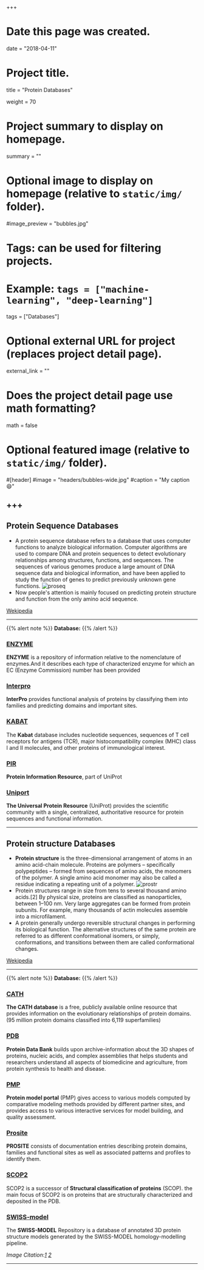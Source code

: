 +++
# Date this page was created.
date = "2018-04-11"

# Project title.
title = "Protein Databases"

weight = 70
# Project summary to display on homepage.
summary = ""

# Optional image to display on homepage (relative to `static/img/` folder).
#image_preview = "bubbles.jpg"

# Tags: can be used for filtering projects.
# Example: `tags = ["machine-learning", "deep-learning"]`
tags = ["Databases"]

# Optional external URL for project (replaces project detail page).
external_link = ""

# Does the project detail page use math formatting?
math = false

# Optional featured image (relative to `static/img/` folder).
#[header]
#image = "headers/bubbles-wide.jpg"
#caption = "My caption :smile:"


+++
---

## Protein Sequence Databases

* A protein sequence database refers to a database that uses computer functions to analyze biological information. Computer algorithms are used to compare DNA and protein sequences to detect evolutionary relationships among structures, functions, and sequences. The sequences of various genomes produce a large amount of DNA sequence data and biological information, and have been applied to study the function of genes to predict previously unknown gene functions. 
![proseq](/img/database/proseq.jpg) 
* Now people's attention is mainly focused on predicting protein structure and function from the only amino acid sequence.


[Wekipedia](https://en.wikipedia.org/wiki/Sequence_analysis#Protein_Structure_Prediction)


---
{{% alert note %}}
**Database:** 
{{% /alert %}}

### [ENZYME](https://enzyme.expasy.org/)

**ENZYME** is a repository of information relative to the nomenclature of enzymes.And it describes each type of characterized enzyme for which an EC (Enzyme Commission) number has been provided

### [Interpro](http://www.ebi.ac.uk/interpro/)

**InterPro** provides functional analysis of proteins by classifying them into families and predicting domains and important sites.

### [KABAT](https://labworm.com/tool/kabat-database)

The **Kabat** database includes nucleotide sequences, sequences of T cell receptors for antigens (TCR), major histocompatibility complex (MHC) class I and II molecules, and other proteins of immunological interest.

### [PIR](https://pir.georgetown.edu/)

**Protein Information Resource**, part of UniProt

### [Uniport](http://www.uniprot.org/)

**The Universal Protein Resource** (UniProt) provides the scientific community with a single, centralized, authoritative resource for protein sequences and functional information.

---

## Protein structure Databases

* **Protein structure** is the three-dimensional arrangement of atoms in an amino acid-chain molecule. Proteins are polymers – specifically polypeptides – formed from sequences of amino acids, the monomers of the polymer. A single amino acid monomer may also be called a residue indicating a repeating unit of a polymer.
![prostr](/img/database/prostr.png) 
* Protein structures range in size from tens to several thousand amino acids.[2] By physical size, proteins are classified as nanoparticles, between 1–100 nm. Very large aggregates can be formed from protein subunits. For example, many thousands of actin molecules assemble into a microfilament.
* A protein generally undergo reversible structural changes in performing its biological function. The alternative structures of the same protein are referred to as different conformational isomers, or simply, conformations, and transitions between them are called conformational changes.

[Wekipedia](https://en.wikipedia.org/wiki/Protein_structure)


---
{{% alert note %}}
**Database:** 
{{% /alert %}}

### [CATH](http://www.cathdb.info/)

**The CATH database** is a free, publicly available online resource that provides information on the evolutionary relationships of protein domains.(95 million protein domains classified into 6,119 superfamilies)

### [PDB](https://www.rcsb.org/)

**Protein Data Bank** builds upon archive-information about the 3D shapes of proteins, nucleic acids, and complex assemblies that helps students and researchers understand all aspects of biomedicine and agriculture, from protein synthesis to health and disease.

### [PMP](https://www.proteinmodelportal.org/)

**Protein model portal** (PMP) gives access to various models computed by comparative modeling methods provided by different partner sites, and provides access to various interactive services for model building, and quality assessment.

### [Prosite](https://prosite.expasy.org/)

**PROSITE** consists of documentation entries describing protein domains, families and functional sites as well as associated patterns and profiles to identify them.

### [SCOP2](http://scop2.mrc-lmb.cam.ac.uk/)

SCOP2 is a successor of **Structural classification of proteins** (SCOP).  the main focus of SCOP2 is on proteins that are structurally characterized and deposited in the PDB.

### [SWISS-model](https://swissmodel.expasy.org/repository/)

The **SWISS-MODEL** Repository is a database of annotated 3D protein structure models generated by the SWISS-MODEL homology-modelling pipeline.

*Image Citation*:[*1*](https://www.news-medical.net/life-sciences/Amino-Acids-and-Protein-Sequences.aspx) [*2*](https://www.khanacademy.org/science/biology/macromolecules/proteins-and-amino-acids/a/orders-of-protein-structure)

---
